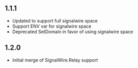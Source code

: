 ## 1.1.1
- Updated to support full signalwire space
- Support ENV var for signalwire space
- Deprecated SetDomain in favor of using signalwire space

## 1.2.0
- Initial merge of SignalWire.Relay support
